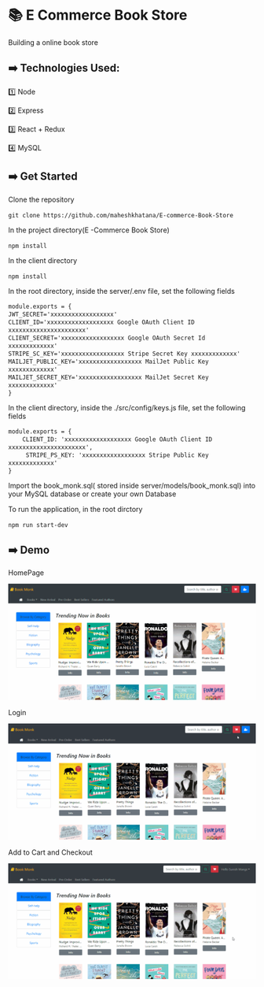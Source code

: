# :books: E Commerce Book Store

Building a online book store 

## :arrow_right: Technologies Used:

:one: Node

:two: Express

:three: React + Redux

:four: MySQL


## :arrow_right: Get Started

Clone the repository

`git clone https://github.com/maheshkhatana/E-commerce-Book-Store`

In the project directory(E -Commerce Book Store)

`npm install`

In the client directory

`npm install`

In the root directory, inside the server/.env file, set the following fields
```
module.exports = {
JWT_SECRET='xxxxxxxxxxxxxxxxxx'
CLIENT_ID='xxxxxxxxxxxxxxxxxxx Google OAuth Client ID xxxxxxxxxxxxxxxxxxxxxx'
CLIENT_SECRET='xxxxxxxxxxxxxxxxxx Google OAuth Secret Id xxxxxxxxxxxxx'
STRIPE_SC_KEY='xxxxxxxxxxxxxxxxxx Stripe Secret Key xxxxxxxxxxxxx'
MAILJET_PUBLIC_KEY='xxxxxxxxxxxxxxxxxx MailJet Public Key xxxxxxxxxxxxx'
MAILJET_SECRET_KEY='xxxxxxxxxxxxxxxxxx MailJet Secret Key xxxxxxxxxxxxx'
}
```

In the client directory, inside the ./src/config/keys.js file, set the following fields
```
module.exports = {
    CLIENT_ID: 'xxxxxxxxxxxxxxxxxxx Google OAuth Client ID xxxxxxxxxxxxxxxxxxxxxx',
     STRIPE_PS_KEY: 'xxxxxxxxxxxxxxxxxx Stripe Public Key xxxxxxxxxxxxx'
}
```

Import the book_monk.sql( stored inside server/models/book_monk.sql) into your MySQL database or create your own Database


To run the application, in the root dirctory

`npm run start-dev`


## :arrow_right: Demo


HomePage


![alt text](./Demo/HomePage.gif "Homepage")


Login


![alt text](./Demo/Login.gif "Login")


Add to Cart and Checkout


![alt text](./Demo/Demo.gif "Cart")